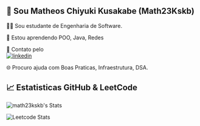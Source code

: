 ## 🚀 Sou Matheos Chiyuki Kusakabe (Math23Kskb)

👩‍💻 Sou estudante de Engenharia de Software.

🧠 Estou aprendendo POO, Java, Redes

🤝 Contato pelo <br> [![linkedin](https://img.shields.io/badge/linkedin-0A66C2?style=for-the-badge&logo=linkedin&logoColor=white)]([https://www.linkedin.com/](https://www.linkedin.com/in/matheos-kusakabe-44b511266/))

🌐 Procuro ajuda com Boas Praticas, Infraestrutura, DSA.

## 📈 Estatisticas GitHub & LeetCode
![math23kskb's Stats](https://github-readme-stats.vercel.app/api?username=math23kskb&theme=vision-friendly-dark&show_icons=true&hide_border=true&count_private=true)

![Leetcode Stats](https://leetcard.jacoblin.cool/math23kskb?ext=heatmap)


